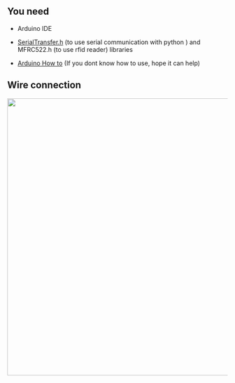## You need 

* Arduino IDE

* [SerialTransfer.h](https://github.com/PowerBroker2/SerialTransfer) (to use serial communication with python ) and MFRC522.h (to use rfid reader) libraries

* [Arduino How to](https://www.youtube.com/watch?v=5OtMqr5hGjE)  (If you dont know how to use, hope it can help)

## Wire connection
<img src="https://i.imgur.com/JYNB4B5.png" width="700" height="632">
